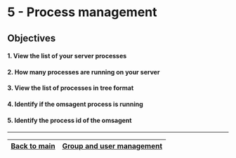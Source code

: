 # 5 - Process management

## Objectives

#### 1. View the list of your server processes
#### 2. How many processes are running on your server
#### 3. View the list of processes in tree format
#### 4. Identify if the omsagent process is running
#### 5. Identify the process id of the omsagent

---
[Back to main](../README.md)| [Group and user management](../challenges/lab-groups-and-users.md)
:----- |:---- |
